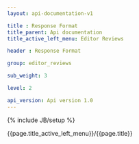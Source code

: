 ```yaml
---
layout: api-documentation-v1

title : Response Format
title_parent: Api documentation
title_active_left_menu: Editor Reviews

header : Response Format

group: editor_reviews

sub_weight: 3

level: 2

api_version: Api version 1.0
---
```

{% include JB/setup %}

{{page.title_active_left_menu}}/{{page.title}}